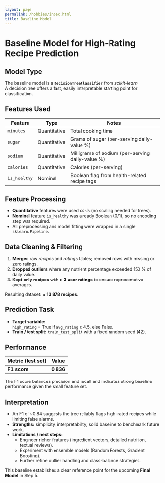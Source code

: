 ```yaml
---
layout: page
permalink: /hobbies/index.html
title: Baseline Model
---
```


# Baseline Model for High-Rating Recipe Prediction

## Model Type
The baseline model is a **`DecisionTreeClassifier`** from *scikit-learn*.  
A decision tree offers a fast, easily interpretable starting point for classification.

## Features Used
| Feature          | Type          | Notes                                                |
|------------------|--------------|------------------------------------------------------|
| `minutes`        | Quantitative | Total cooking time                                   |
| `sugar`          | Quantitative | Grams of sugar (per-serving daily-value %)           |
| `sodium`         | Quantitative | Milligrams of sodium (per-serving daily-value %)     |
| `calories`       | Quantitative | Calories (per-serving)                               |
| `is_healthy`     | Nominal      | Boolean flag from health-related recipe tags         |


## Feature Processing
- **Quantitative** features were used *as-is* (no scaling needed for trees).  
- **Nominal** feature `is_healthy` was already Boolean (0/1), so no encoding step was required.  
- All preprocessing and model fitting were wrapped in a single `sklearn.Pipeline`.

## Data Cleaning & Filtering
1. **Merged** raw *recipes* and *ratings* tables; removed rows with missing or zero ratings.  
2. **Dropped outliers** where any nutrient percentage exceeded 150 % of daily value.  
3. **Kept only recipes** with **> 3 user ratings** to ensure representative averages.

Resulting dataset: **≈ 13 878 recipes**.

## Prediction Task
- **Target variable:**  
  `high_rating` = True if `avg_rating` ≥ 4.5, else False.
- **Train / test split:** `train_test_split` with a fixed random seed (42).

## Performance
| Metric (test set) | Value |
|-------------------|-------|
| **F1 score**      | **0.836** |

The F1 score balances precision and recall and indicates strong baseline performance given the small feature set.

## Interpretation
- An F1 of ~0.84 suggests the tree reliably flags high-rated recipes while limiting false alarms.  
- **Strengths:** simplicity, interpretability, solid baseline to benchmark future work.  
- **Limitations / next steps:**  
  - Engineer richer features (ingredient vectors, detailed nutrition, textual reviews).  
  - Experiment with ensemble models (Random Forests, Gradient Boosting).  
  - Further refine outlier handling and class-balance strategies.

This baseline establishes a clear reference point for the upcoming **Final Model** in Step 5.
